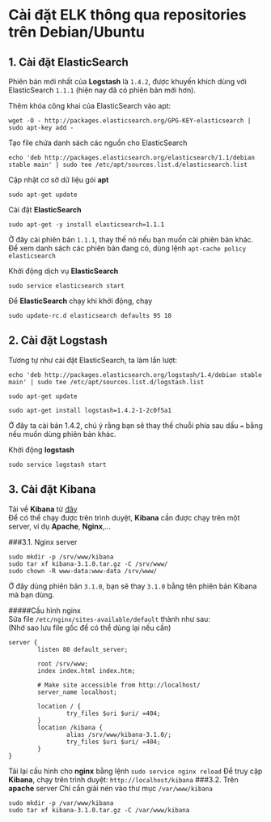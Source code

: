 # Cài đặt ELK thông qua repositories trên Debian/Ubuntu
## 1. Cài đặt ElasticSearch
Phiên bản mới nhất của **Logstash** là `1.4.2`, được khuyến khích dùng với ElasticSearch `1.1.1` (hiện nay đã có phiên bản mới hơn).

Thêm khóa công khai của ElasticSearch vào apt:
```
wget -O - http://packages.elasticsearch.org/GPG-KEY-elasticsearch | sudo apt-key add -
```
Tạo file chứa danh sách các nguồn cho ElasticSearch
```
echo 'deb http://packages.elasticsearch.org/elasticsearch/1.1/debian stable main' | sudo tee /etc/apt/sources.list.d/elasticsearch.list
```
Cập nhật cơ sở dữ liệu gói **apt**
```
sudo apt-get update
```
Cài đặt **ElasticSearch**
```
sudo apt-get -y install elasticsearch=1.1.1
```
Ở đây cài phiên bản `1.1.1`, thay thế nó nếu bạn muốn cài phiên bản khác. Để xem danh sách các phiên bản đang có, dùng lệnh
`apt-cache policy elasticsearch`

Khởi động dịch vụ **ElasticSearch**
```
sudo service elasticsearch start
```

Để **ElasticSearch** chạy khi khởi động, chạy
```
sudo update-rc.d elasticsearch defaults 95 10
```

## 2. Cài đặt Logstash
Tương tự như cài đặt ElasticSearch, ta làm lần lượt:
```
echo 'deb http://packages.elasticsearch.org/logstash/1.4/debian stable main' | sudo tee /etc/apt/sources.list.d/logstash.list
```
```
sudo apt-get update
```
```
sudo apt-get install logstash=1.4.2-1-2c0f5a1
```
Ở đây ta cài bản 1.4.2, chú ý rằng bạn sẽ thay thế chuỗi phía sau dấu `=` bằng nếu muốn dùng phiên bản khác.

Khởi động **logstash**
```
sudo service logstash start
```

## 3. Cài đặt Kibana
Tải về **Kibana** từ [đây](http://www.elasticsearch.org/overview/elkdownloads/)
<br/>
Để có thể chạy được trên trình duyệt, **Kibana** cần được chạy trên một server, ví dụ **Apache**, **Nginx**,...

###3.1. Nginx server

```
sudo mkdir -p /srv/www/kibana
sudo tar xf kibana-3.1.0.tar.gz -C /srv/www/  
sudo chown -R www-data:www-data /srv/www/  
```
Ở đây dùng phiên bản `3.1.0`, bạn sẽ thay `3.1.0` bằng tên phiên bản Kibana mà bạn dùng.

#####Cấu hình nginx
<br/>
Sửa file `/etc/nginx/sites-available/default` thành như sau:
<br/>(Nhớ sao lưu file gốc để có thể dùng lại nếu cần)
```
server {  
        listen 80 default_server;

        root /srv/www;
        index index.html index.htm;

        # Make site accessible from http://localhost/
        server_name localhost;

        location / {
                try_files $uri $uri/ =404;
        }
        location /kibana {
                alias /srv/www/kibana-3.1.0/;
                try_files $uri $uri/ =404;
        }
}
```

Tải lại cấu hình cho **nginx** bằng lệnh `sudo service nginx reload`
Để truy cập **Kibana**, chạy trên trình duyệt: `http://localhost/kibana`
###3.2. Trên **apache** server
Chỉ cần giải nén vào thư mục `/var/www/kibana`
```
sudo mkdir -p /var/www/kibana
sudo tar xf kibana-3.1.0.tar.gz -C /var/www/kibana
```
